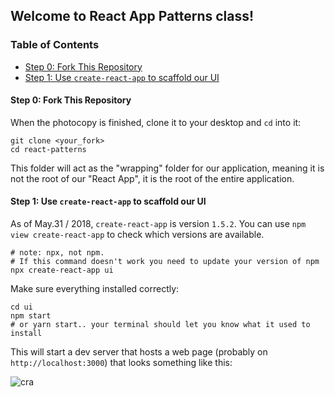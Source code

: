 ## Welcome to React App Patterns class!

### Table of Contents

* [Step 0: Fork This Repository](#step-0-fork-this-repository)
* [Step 1: Use `create-react-app` to scaffold our UI](#step-1-use-create-react-app-to-scaffold-our-ui)

#### Step 0: Fork This Repository

When the photocopy is finished, clone it to your desktop and `cd` into it:

```
git clone <your_fork>
cd react-patterns
```

This folder will act as the "wrapping" folder for our application, meaning it is not the root of our "React App", it is the root of the entire application.

#### Step 1: Use `create-react-app` to scaffold our UI

As of May.31 / 2018, `create-react-app` is version `1.5.2`. You can use `npm view create-react-app` to check which versions are available.

```
# note: npx, not npm.
# If this command doesn't work you need to update your version of npm
npx create-react-app ui
```

Make sure everything installed correctly:

```
cd ui
npm start
# or yarn start.. your terminal should let you know what it used to install
```

This will start a dev server that hosts a web page (probably on `http://localhost:3000`) that looks something like this:

![cra](https://i.imgur.com/Vz81WKC.png)
